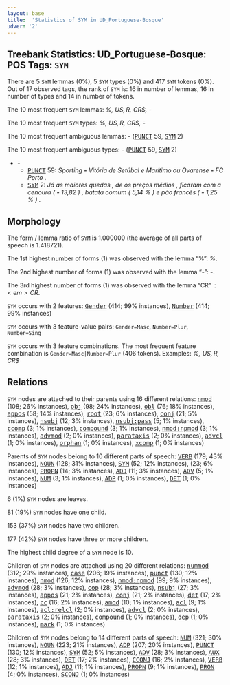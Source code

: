 ```yaml
---
layout: base
title:  'Statistics of SYM in UD_Portuguese-Bosque'
udver: '2'
---
```


## Treebank Statistics: UD_Portuguese-Bosque: POS Tags: `SYM`

There are 5 `SYM` lemmas (0%), 5 `SYM` types (0%) and 417 `SYM` tokens (0%).
Out of 17 observed tags, the rank of `SYM` is: 16 in number of lemmas, 16 in number of types and 14 in number of tokens.

The 10 most frequent `SYM` lemmas: <em>%, US$, R$, CR$, -</em>

The 10 most frequent `SYM` types:  <em>%, US$, R$, CR$, -</em>

The 10 most frequent ambiguous lemmas: <em>-</em> (<tt><a href="pt_bosque-pos-PUNCT.html">PUNCT</a></tt> 59, <tt><a href="pt_bosque-pos-SYM.html">SYM</a></tt> 2)

The 10 most frequent ambiguous types:  <em>-</em> (<tt><a href="pt_bosque-pos-PUNCT.html">PUNCT</a></tt> 59, <tt><a href="pt_bosque-pos-SYM.html">SYM</a></tt> 2)


* <em>-</em>
  * <tt><a href="pt_bosque-pos-PUNCT.html">PUNCT</a></tt> 59: <em>Sporting <b>-</b> Vitória de Setúbal e Marítimo ou Ovarense <b>-</b> FC Porto .</em>
  * <tt><a href="pt_bosque-pos-SYM.html">SYM</a></tt> 2: <em>Já as maiores quedas , de os preços médios , ficaram com a cenoura ( <b>-</b> 13,82 ) , batata comum ( 5,14 % ) e pão francês ( <b>-</b> 1,25 % ) .</em>

## Morphology

The form / lemma ratio of `SYM` is 1.000000 (the average of all parts of speech is 1.418721).

The 1st highest number of forms (1) was observed with the lemma “%”: <em>%</em>.

The 2nd highest number of forms (1) was observed with the lemma “-”: <em>-</em>.

The 3rd highest number of forms (1) was observed with the lemma “CR$”: <em>CR$</em>.

`SYM` occurs with 2 features: <tt><a href="pt_bosque-feat-Gender.html">Gender</a></tt> (414; 99% instances), <tt><a href="pt_bosque-feat-Number.html">Number</a></tt> (414; 99% instances)

`SYM` occurs with 3 feature-value pairs: `Gender=Masc`, `Number=Plur`, `Number=Sing`

`SYM` occurs with 3 feature combinations.
The most frequent feature combination is `Gender=Masc|Number=Plur` (406 tokens).
Examples: <em>%, US$, R$, CR$</em>


## Relations

`SYM` nodes are attached to their parents using 16 different relations: <tt><a href="pt_bosque-dep-nmod.html">nmod</a></tt> (108; 26% instances), <tt><a href="pt_bosque-dep-obj.html">obj</a></tt> (98; 24% instances), <tt><a href="pt_bosque-dep-obl.html">obl</a></tt> (76; 18% instances), <tt><a href="pt_bosque-dep-appos.html">appos</a></tt> (58; 14% instances), <tt><a href="pt_bosque-dep-root.html">root</a></tt> (23; 6% instances), <tt><a href="pt_bosque-dep-conj.html">conj</a></tt> (21; 5% instances), <tt><a href="pt_bosque-dep-nsubj.html">nsubj</a></tt> (12; 3% instances), <tt><a href="pt_bosque-dep-nsubj-pass.html">nsubj:pass</a></tt> (5; 1% instances), <tt><a href="pt_bosque-dep-ccomp.html">ccomp</a></tt> (3; 1% instances), <tt><a href="pt_bosque-dep-compound.html">compound</a></tt> (3; 1% instances), <tt><a href="pt_bosque-dep-nmod-npmod.html">nmod:npmod</a></tt> (3; 1% instances), <tt><a href="pt_bosque-dep-advmod.html">advmod</a></tt> (2; 0% instances), <tt><a href="pt_bosque-dep-parataxis.html">parataxis</a></tt> (2; 0% instances), <tt><a href="pt_bosque-dep-advcl.html">advcl</a></tt> (1; 0% instances), <tt><a href="pt_bosque-dep-orphan.html">orphan</a></tt> (1; 0% instances), <tt><a href="pt_bosque-dep-xcomp.html">xcomp</a></tt> (1; 0% instances)

Parents of `SYM` nodes belong to 10 different parts of speech: <tt><a href="pt_bosque-pos-VERB.html">VERB</a></tt> (179; 43% instances), <tt><a href="pt_bosque-pos-NOUN.html">NOUN</a></tt> (128; 31% instances), <tt><a href="pt_bosque-pos-SYM.html">SYM</a></tt> (52; 12% instances),  (23; 6% instances), <tt><a href="pt_bosque-pos-PROPN.html">PROPN</a></tt> (14; 3% instances), <tt><a href="pt_bosque-pos-ADJ.html">ADJ</a></tt> (11; 3% instances), <tt><a href="pt_bosque-pos-ADV.html">ADV</a></tt> (5; 1% instances), <tt><a href="pt_bosque-pos-NUM.html">NUM</a></tt> (3; 1% instances), <tt><a href="pt_bosque-pos-ADP.html">ADP</a></tt> (1; 0% instances), <tt><a href="pt_bosque-pos-DET.html">DET</a></tt> (1; 0% instances)

6 (1%) `SYM` nodes are leaves.

81 (19%) `SYM` nodes have one child.

153 (37%) `SYM` nodes have two children.

177 (42%) `SYM` nodes have three or more children.

The highest child degree of a `SYM` node is 10.

Children of `SYM` nodes are attached using 20 different relations: <tt><a href="pt_bosque-dep-nummod.html">nummod</a></tt> (312; 29% instances), <tt><a href="pt_bosque-dep-case.html">case</a></tt> (206; 19% instances), <tt><a href="pt_bosque-dep-punct.html">punct</a></tt> (130; 12% instances), <tt><a href="pt_bosque-dep-nmod.html">nmod</a></tt> (126; 12% instances), <tt><a href="pt_bosque-dep-nmod-npmod.html">nmod:npmod</a></tt> (99; 9% instances), <tt><a href="pt_bosque-dep-advmod.html">advmod</a></tt> (28; 3% instances), <tt><a href="pt_bosque-dep-cop.html">cop</a></tt> (28; 3% instances), <tt><a href="pt_bosque-dep-nsubj.html">nsubj</a></tt> (27; 3% instances), <tt><a href="pt_bosque-dep-appos.html">appos</a></tt> (21; 2% instances), <tt><a href="pt_bosque-dep-conj.html">conj</a></tt> (21; 2% instances), <tt><a href="pt_bosque-dep-det.html">det</a></tt> (17; 2% instances), <tt><a href="pt_bosque-dep-cc.html">cc</a></tt> (16; 2% instances), <tt><a href="pt_bosque-dep-amod.html">amod</a></tt> (10; 1% instances), <tt><a href="pt_bosque-dep-acl.html">acl</a></tt> (9; 1% instances), <tt><a href="pt_bosque-dep-acl-relcl.html">acl:relcl</a></tt> (2; 0% instances), <tt><a href="pt_bosque-dep-advcl.html">advcl</a></tt> (2; 0% instances), <tt><a href="pt_bosque-dep-parataxis.html">parataxis</a></tt> (2; 0% instances), <tt><a href="pt_bosque-dep-compound.html">compound</a></tt> (1; 0% instances), <tt><a href="pt_bosque-dep-dep.html">dep</a></tt> (1; 0% instances), <tt><a href="pt_bosque-dep-mark.html">mark</a></tt> (1; 0% instances)

Children of `SYM` nodes belong to 14 different parts of speech: <tt><a href="pt_bosque-pos-NUM.html">NUM</a></tt> (321; 30% instances), <tt><a href="pt_bosque-pos-NOUN.html">NOUN</a></tt> (223; 21% instances), <tt><a href="pt_bosque-pos-ADP.html">ADP</a></tt> (207; 20% instances), <tt><a href="pt_bosque-pos-PUNCT.html">PUNCT</a></tt> (130; 12% instances), <tt><a href="pt_bosque-pos-SYM.html">SYM</a></tt> (52; 5% instances), <tt><a href="pt_bosque-pos-ADV.html">ADV</a></tt> (28; 3% instances), <tt><a href="pt_bosque-pos-AUX.html">AUX</a></tt> (28; 3% instances), <tt><a href="pt_bosque-pos-DET.html">DET</a></tt> (17; 2% instances), <tt><a href="pt_bosque-pos-CCONJ.html">CCONJ</a></tt> (16; 2% instances), <tt><a href="pt_bosque-pos-VERB.html">VERB</a></tt> (12; 1% instances), <tt><a href="pt_bosque-pos-ADJ.html">ADJ</a></tt> (11; 1% instances), <tt><a href="pt_bosque-pos-PROPN.html">PROPN</a></tt> (9; 1% instances), <tt><a href="pt_bosque-pos-PRON.html">PRON</a></tt> (4; 0% instances), <tt><a href="pt_bosque-pos-SCONJ.html">SCONJ</a></tt> (1; 0% instances)

